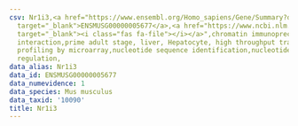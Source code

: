 ```yaml
---
csv: Nr1i3,<a href="https://www.ensembl.org/Homo_sapiens/Gene/Summary?db=core;g=ENSMUSG00000005677"
  target="_blank">ENSMUSG00000005677</a>,<a href="https://www.ncbi.nlm.nih.gov/pubmed/23834426"
  target="_blank"><i class="fas fa-file"></i></a>",chromatin immunoprecipitation assay,direct
  interaction,prime adult stage, liver, Hepatocyte, high throughput transcription
  profiling by microarray,nucleotide sequence identification,nucleotide sequence identification,transcriptional
  regulation,
data_alias: Nr1i3
data_id: ENSMUSG00000005677
data_numevidence: 1
data_species: Mus musculus
data_taxid: '10090'
title: Nr1i3
---
```

